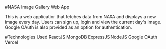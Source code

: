 #NASA Image Gallery Web App

This is a web application that fetches data from NASA and displays a new image every day. Users can sign up, login and view the current day's image. Google OAuth is also provided as an option for authentication.

#Technologies Used
ReactJS
MongoDB
ExpressJS
NodeJS
Google OAuth
Vercel
